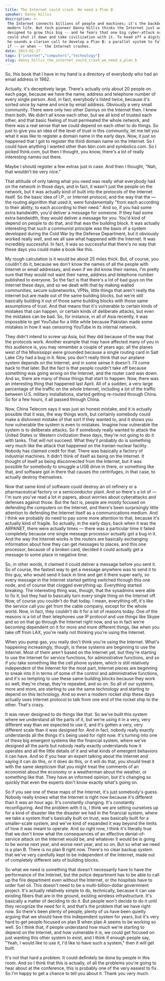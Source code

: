 ```yaml
---
title: The Internet could crash. We need a Plan B
speaker: Danny Hillis
description: >-
 The Internet connects billions of people and machines; it's the backbone of
 modern life. But tech pioneer Danny Hillis thinks the Internet just wasn't
 designed to grow this big -- and he fears that one big cyber-attack or glitch
 could shut it down and take civilization with it. To head off a digital dark age,
 he sounds a clarion call to develop a Plan B: a parallel system to fall back on
 if -- or when -- the Internet crashes.
date: 2013-02-27
tags: ["internet","computers","technology"]
slug: danny_hillis_the_internet_could_crash_we_need_a_plan_b
---
```


So, this book that I have in my hand is a directory of everybody who had an email address
in 1982. 

Actually, it's deceptively large. There's actually only about 20 people on each page,
because we have the name, address and telephone number of every single person. And, in
fact, everybody's listed twice, because it's sorted once by name and once by email
address. Obviously a very small community. There were only two other Dannys on the
Internet then. I knew them both. We didn't all know each other, but we all kind of trusted
each other, and that basic feeling of trust permeated the whole network, and there was a
real sense that we could depend on each other to do things. So just to give you an idea of
the level of trust in this community, let me tell you what it was like to register a
domain name in the early days. Now, it just so happened that I got to register the third
domain name on the Internet. So I could have anything I wanted other than bbn.com and
symbolics.com. So I picked think.com, but then I thought, you know, there's a lot of
really interesting names out there.

Maybe I should register a few extras just in case. And then I thought, "Nah, that wouldn't
be very nice."

That attitude of only taking what you need was really what everybody had on the network in
those days, and in fact, it wasn't just the people on the network, but it was actually
kind of built into the protocols of the Internet itself. So the basic idea of I.P., or
Internet protocol, and the way that the — the routing algorithm that used it, were
fundamentally "from each according to their ability, to each according to their need." And
so, if you had some extra bandwidth, you'd deliver a message for someone. If they had some
extra bandwidth, they would deliver a message for you. You'd kind of depend on people to
do that, and that was the building block. It was actually interesting that such a
communist principle was the basis of a system developed during the Cold War by the Defense
Department, but it obviously worked really well, and we all saw what happened with the
Internet. It was incredibly successful. In fact, it was so successful that there's no way
that these days you could make a book like this.

My rough calculation is it would be about 25 miles thick. But, of course, you couldn't do
it, because we don't know the names of all the people with Internet or email addresses,
and even if we did know their names, I'm pretty sure that they would not want their name,
address and telephone number published to everyone. So the fact is that there's a lot of
bad guys on the Internet these days, and so we dealt with that by making walled
communities, secure subnetworks, VPNs, little things that aren't really the Internet but
are made out of the same building blocks, but we're still basically building it out of
those same building blocks with those same assumptions of trust. And that means that it's
vulnerable to certain kinds of mistakes that can happen, or certain kinds of deliberate
attacks, but even the mistakes can be bad. So, for instance, in all of Asia recently, it
was impossible to get YouTube for a little while because Pakistan made some mistakes in
how it was censoring YouTube in its internal network.

They didn't intend to screw up Asia, but they did because of the way that the protocols
work. Another example that may have affected many of you in this audience is, you may
remember a couple of years ago, all the planes west of the Mississippi were grounded
because a single routing card in Salt Lake City had a bug in it. Now, you don't really
think that our airplane system depends on the Internet, and in some sense it doesn't. I'll
come back to that later. But the fact is that people couldn't take off because something
was going wrong on the Internet, and the router card was down. And so, there are many of
those things that start to happen. Now, there was an interesting thing that happened last
April. All of a sudden, a very large percentage of the traffic on the whole Internet,
including a lot of the traffic between U.S. military installations, started getting
re-routed through China. So for a few hours, it all passed through China.

Now, China Telecom says it was just an honest mistake, and it is actually possible that it
was, the way things work, but certainly somebody could make a dishonest mistake of that
sort if they wanted to, and it shows you how vulnerable the system is even to mistakes.
Imagine how vulnerable the system is to deliberate attacks. So if somebody really wanted to
attack the United States or Western civilization these days, they're not going to do it
with tanks. That will not succeed. What they'll probably do is something very much like
the attack that happened on the Iranian nuclear facility. Nobody has claimed credit for
that. There was basically a factory of industrial machines. It didn't think of itself as
being on the Internet. It thought of itself as being disconnected from the Internet, but
it was possible for somebody to smuggle a USB drive in there, or something like that, and
software got in there that causes the centrifuges, in that case, to actually destroy
themselves.

Now that same kind of software could destroy an oil refinery or a pharmaceutical factory
or a semiconductor plant. And so there's a lot of — I'm sure you've read a lot in papers,
about worries about cyberattacks and defenses against those. But the fact is, people are
mostly focused on defending the computers on the Internet, and there's been surprisingly
little attention to defending the Internet itself as a communications medium. And I think
we probably do need to pay some more attention to that, because it's actually kind of
fragile. So actually, in the early days, back when it was the ARPANET, there were actually
times — there was a particular time it failed completely because one single message
processor actually got a bug in it. And the way the Internet works is the routers are
basically exchanging information about how they can get messages to places, and this one
processor, because of a broken card, decided it could actually get a message to some place
in negative time.

So, in other words, it claimed it could deliver a message before you sent it. So of
course, the fastest way to get a message anywhere was to send it to this guy, who would
send it back in time and get it there super early, so every message in the Internet
started getting switched through this one node, and of course that clogged everything up.
Everything started breaking. The interesting thing was, though, that the sysadmins were
able to fix it, but they had to basically turn every single thing on the Internet off.
Now, of course you couldn't do that today. I mean, everything off, it's like the service
call you get from the cable company, except for the whole world. Now, in fact, they
couldn't do it for a lot of reasons today. One of the reasons is a lot of their telephones
use IP protocol and use things like Skype and so on that go through the Internet right
now, and so in fact we're becoming dependent on it for more and more different things,
like when you take off from LAX, you're really not thinking you're using the
Internet.

When you pump gas, you really don't think you're using the Internet. What's happening
increasingly, though, is these systems are beginning to use the Internet. Most of them
aren't based on the Internet yet, but they're starting to use the Internet for service
functions, for administrative functions, and so if you take something like the cell phone
system, which is still relatively independent of the Internet for the most part, Internet
pieces are beginning to sneak into it in terms of some of the control and administrative
functions, and it's so tempting to use these same building blocks because they work so
well, they're cheap, they're repeated, and so on. So all of our systems, more and more,
are starting to use the same technology and starting to depend on this technology. And so
even a modern rocket ship these days actually uses Internet protocol to talk from one end
of the rocket ship to the other. That's crazy.

It was never designed to do things like that. So we've built this system where we
understand all the parts of it, but we're using it in a very, very different way than we
expected to use it, and it's gotten a very, very different scale than it was designed for.
And in fact, nobody really exactly understands all the things it's being used for right
now. It's turning into one of these big emergent systems like the financial system, where
we've designed all the parts but nobody really exactly understands how it operates and all
the little details of it and what kinds of emergent behaviors it can have. And so if you
hear an expert talking about the Internet and saying it can do this, or it does do this,
or it will do that, you should treat it with the same skepticism that you might treat the
comments of an economist about the economy or a weatherman about the weather, or something
like that. They have an informed opinion, but it's changing so quickly that even the
experts don't know exactly what's going on.

So if you see one of these maps of the Internet, it's just somebody's guess. Nobody really
knows what the Internet is right now because it's different than it was an hour ago. It's
constantly changing. It's constantly reconfiguring. And the problem with it is, I think we
are setting ourselves up for a kind of disaster like the disaster we had in the financial
system, where we take a system that's basically built on trust, was basically built for a
smaller-scale system, and we've kind of expanded it way beyond the limits of how it was
meant to operate. And so right now, I think it's literally true that we don't know what
the consequences of an effective denial-of-service attack on the Internet would be, and
whatever it would be is going to be worse next year, and worse next year, and so on. But so
what we need is a plan B. There is no plan B right now. There's no clear backup system
that we've very carefully kept to be independent of the Internet, made out of completely
different sets of building blocks.

So what we need is something that doesn't necessarily have to have the performance of the
Internet, but the police department has to be able to call up the fire department even
without the Internet, or the hospitals have to order fuel oil. This doesn't need to be a
multi-billion-dollar government project. It's actually relatively simple to do,
technically, because it can use existing fibers that are in the ground, existing wireless
infrastructure. It's basically a matter of deciding to do it. But people won't decide to do
it until they recognize the need for it, and that's the problem that we have right now. So
there's been plenty of people, plenty of us have been quietly arguing that we should have
this independent system for years, but it's very hard to get people focused on plan B when
plan A seems to be working so well. So I think that, if people understand how much we're
starting to depend on the Internet, and how vulnerable it is, we could get focused on just
wanting this other system to exist, and I think if enough people say, "Yeah, I would like
to use it, I'd like to have such a system," then it will get built.

It's not that hard a problem. It could definitely be done by people in this room. And so I
think that this is actually, of all the problems you're going to hear about at the
conference, this is probably one of the very easiest to fix. So I'm happy to get a chance
to tell you about it. Thank you very much.

<!--
ad_duration=3.33
event="TED2013"
external_start_time=0
has_talk_citation=0
intro_duration=11.82
is_subtitle_required="False"
is_talk_featured="True"
language="en"
language_swap="False"
native_language="en"
number_of_related_talks=6
number_of_speakers=1
number_of_subtitled_videos=25
number_of_tags=3
number_of_talk_download_languages=25
number_of_talk_more_resources=1
number_of_talk_recommendations=0
number_of_talks_take_actions=0
post_ad_duration=0.83
published_timestamp="2013-03-18 12:54:58"
recording_date="2013-02-27"
speaker_description="Computer theorist"
speaker_is_published=1
speaker_name="Danny Hillis"
talk_name="The Internet could crash. We need a Plan B"
talks_tags=["internet","computers","technology"]
talks_take_action=[]
url_audio="https://download.ted.com/talks/DannyHillis_2013.mp3?apikey=acme-roadrunner"
url_photo_speaker="https://pe.tedcdn.com/images/ted/9e001dad9c1a45caa23a52328f8aa33a256f18ab_254x191.jpg"
url_photo_talk="https://pe.tedcdn.com/images/ted/fc7b6c0a7974f84b6fd218a3409eb5248d214aad_1600x1200.jpg"
url_webpage="https://www.ted.com/talks/danny_hillis_the_internet_could_crash_we_need_a_plan_b"
video_type_name="TED Stage Talk"
-->